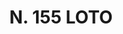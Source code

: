 ---
title: "N. 155 LOTO"
plant-name: "N. 155"
plant-number: "155"
plant-xml: "/assets/xml/plant155.xml"
plant-title: "N. 155 LOTO"
plant-taxon-link: ""
plant-taxon-link: ""
layout: single-xml
---